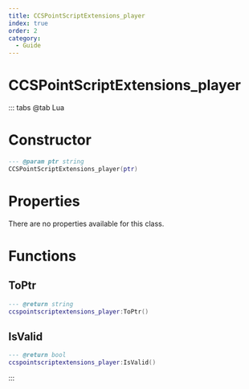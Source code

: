 ```yaml
---
title: CCSPointScriptExtensions_player
index: true
order: 2
category:
  - Guide
---
```


# CCSPointScriptExtensions_player

::: tabs
@tab Lua
# Constructor
```lua
--- @param ptr string
CCSPointScriptExtensions_player(ptr)
```
# Properties
There are no properties available for this class.
# Functions
## ToPtr
```lua
--- @return string
ccspointscriptextensions_player:ToPtr()
```
## IsValid
```lua
--- @return bool
ccspointscriptextensions_player:IsValid()
```

:::